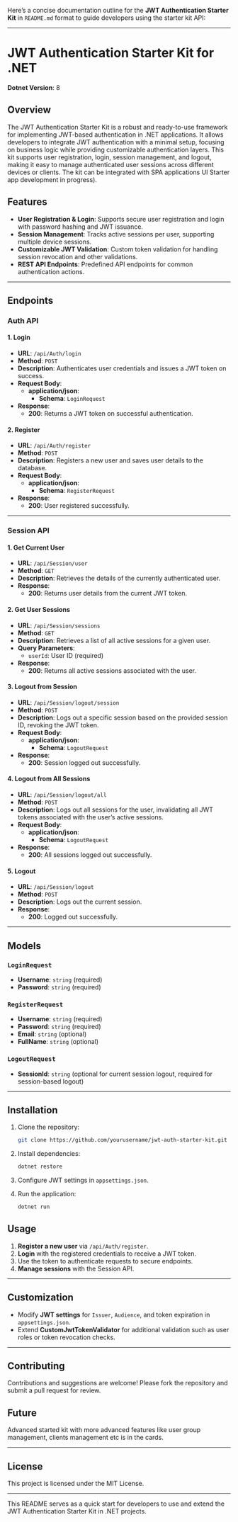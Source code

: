Here’s a concise documentation outline for the **JWT Authentication Starter Kit** in `README.md` format to guide developers using the starter kit API: 

---

# JWT Authentication Starter Kit for .NET

**Dotnet Version**: 8

## Overview

The JWT Authentication Starter Kit is a robust and ready-to-use framework for implementing JWT-based authentication in .NET applications. 
It allows developers to integrate JWT authentication with a minimal setup, focusing on business logic while providing customizable authentication layers. 
This kit supports user registration, login, session management, and logout, making it easy to manage authenticated user sessions across different devices or clients. 
The kit can be integrated with SPA applications UI Starter app development in progress).

## Features

- **User Registration & Login**: Supports secure user registration and login with password hashing and JWT issuance.
- **Session Management**: Tracks active sessions per user, supporting multiple device sessions.
- **Customizable JWT Validation**: Custom token validation for handling session revocation and other validations.
- **REST API Endpoints**: Predefined API endpoints for common authentication actions.

---

## Endpoints

### **Auth API**

#### 1. **Login**
- **URL**: `/api/Auth/login`
- **Method**: `POST`
- **Description**: Authenticates user credentials and issues a JWT token on success.
- **Request Body**:
  - **application/json**:
    - **Schema**: `LoginRequest`
- **Response**:
  - **200**: Returns a JWT token on successful authentication.

#### 2. **Register**
- **URL**: `/api/Auth/register`
- **Method**: `POST`
- **Description**: Registers a new user and saves user details to the database.
- **Request Body**:
  - **application/json**:
    - **Schema**: `RegisterRequest`
- **Response**:
  - **200**: User registered successfully.

---

### **Session API**

#### 1. **Get Current User**
- **URL**: `/api/Session/user`
- **Method**: `GET`
- **Description**: Retrieves the details of the currently authenticated user.
- **Response**:
  - **200**: Returns user details from the current JWT token.

#### 2. **Get User Sessions**
- **URL**: `/api/Session/sessions`
- **Method**: `GET`
- **Description**: Retrieves a list of all active sessions for a given user.
- **Query Parameters**:
  - `userId`: User ID (required)
- **Response**:
  - **200**: Returns all active sessions associated with the user.

#### 3. **Logout from Session**
- **URL**: `/api/Session/logout/session`
- **Method**: `POST`
- **Description**: Logs out a specific session based on the provided session ID, revoking the JWT token.
- **Request Body**:
  - **application/json**:
    - **Schema**: `LogoutRequest`
- **Response**:
  - **200**: Session logged out successfully.

#### 4. **Logout from All Sessions**
- **URL**: `/api/Session/logout/all`
- **Method**: `POST`
- **Description**: Logs out all sessions for the user, invalidating all JWT tokens associated with the user’s active sessions.
- **Request Body**:
  - **application/json**:
    - **Schema**: `LogoutRequest`
- **Response**:
  - **200**: All sessions logged out successfully.

#### 5. **Logout**
- **URL**: `/api/Session/logout`
- **Method**: `POST`
- **Description**: Logs out the current session.
- **Response**:
  - **200**: Logged out successfully.

---

## Models

### `LoginRequest`
- **Username**: `string` (required)
- **Password**: `string` (required)

### `RegisterRequest`
- **Username**: `string` (required)
- **Password**: `string` (required)
- **Email**: `string` (optional)
- **FullName**: `string` (optional)

### `LogoutRequest`
- **SessionId**: `string` (optional for current session logout, required for session-based logout)

---

## Installation

1. Clone the repository:
   ```sh
   git clone https://github.com/yourusername/jwt-auth-starter-kit.git
   ```
2. Install dependencies:
   ```sh
   dotnet restore
   ```
3. Configure JWT settings in `appsettings.json`.

4. Run the application:
   ```sh
   dotnet run
   ```

## Usage

1. **Register a new user** via `/api/Auth/register`.
2. **Login** with the registered credentials to receive a JWT token.
3. Use the token to authenticate requests to secure endpoints.
4. **Manage sessions** with the Session API.

---

## Customization

- Modify **JWT settings** for `Issuer`, `Audience`, and token expiration in `appsettings.json`.
- Extend **CustomJwtTokenValidator** for additional validation such as user roles or token revocation checks.

---

## Contributing

Contributions and suggestions are welcome! Please fork the repository and submit a pull request for review.

## Future

Advanced started kit with more advanced features like user group management, clients management etc is in the cards.

---

## License

This project is licensed under the MIT License.

---

This README serves as a quick start for developers to use and extend the JWT Authentication Starter Kit in .NET projects.
